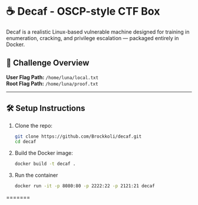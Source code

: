 # ☕ Decaf - OSCP-style CTF Box

Decaf is a realistic Linux-based vulnerable machine designed for training in enumeration, cracking, and privilege escalation — packaged entirely in Docker.

## 🧩 Challenge Overview

**User Flag Path:** `/home/luna/local.txt`  
**Root Flag Path:** `/home/luna/proof.txt`

---

## 🛠 Setup Instructions
1. Clone the repo:
   ```bash
   git clone https://github.com/Brockkoli/decaf.git
   cd decaf

2. Build the Docker image:
   ```bash
   docker build -t decaf .
   
3. Run the container
   ```bash
   docker run -it -p 8080:80 -p 2222:22 -p 2121:21 decaf
=======
